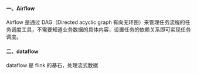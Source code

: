 #### 一、Airflow

Airflow 是通过 DAG（Directed acyclic graph 有向无环图）来管理任务流程的任务调度工具，不需要知道业务数据的具体内容，设置任务的依赖关系即可实现任务调度。

#### 二、dataflow

dataflow 是 flink 的基石，处理流式数据
